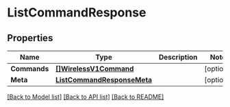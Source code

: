 # ListCommandResponse

## Properties

Name | Type | Description | Notes
------------ | ------------- | ------------- | -------------
**Commands** | [**[]WirelessV1Command**](wireless.v1.command.md) |  | [optional] 
**Meta** | [**ListCommandResponseMeta**](ListCommandResponse_meta.md) |  | [optional] 

[[Back to Model list]](../README.md#documentation-for-models) [[Back to API list]](../README.md#documentation-for-api-endpoints) [[Back to README]](../README.md)


